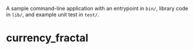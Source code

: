 A sample command-line application with an entrypoint in `bin/`, library code
in `lib/`, and example unit test in `test/`.
# currency_fractal
